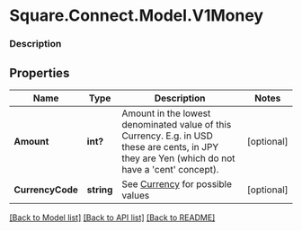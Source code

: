 # Square.Connect.Model.V1Money

### Description



## Properties

Name | Type | Description | Notes
------------ | ------------- | ------------- | -------------
**Amount** | **int?** | Amount in the lowest denominated value of this Currency. E.g. in USD these are cents, in JPY they are Yen (which do not have a &#39;cent&#39; concept). | [optional] 
**CurrencyCode** | **string** |  See [Currency](#type-currency) for possible values | [optional] 



[[Back to Model list]](../README.md#documentation-for-models) [[Back to API list]](../README.md#documentation-for-api-endpoints) [[Back to README]](../README.md)

